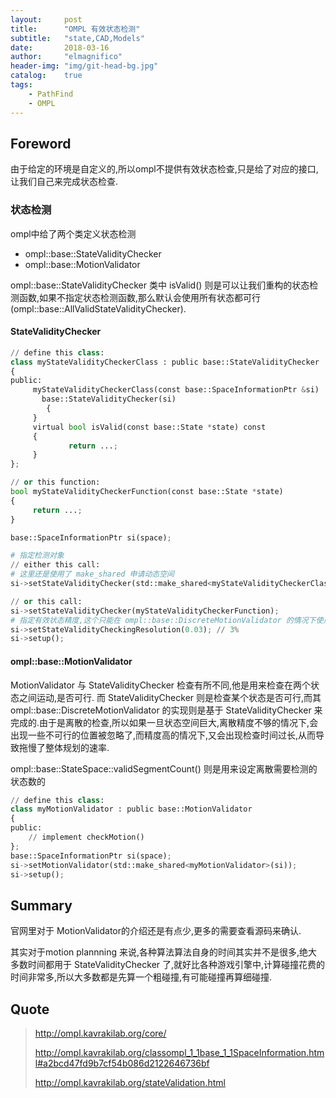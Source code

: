 ```yaml
---
layout:     post
title:      "OMPL 有效状态检测"
subtitle:   "state,CAD,Models"
date:       2018-03-16
author:     "elmagnifico"
header-img: "img/git-head-bg.jpg"
catalog:    true
tags:
    - PathFind
    - OMPL
---
```


## Foreword

由于给定的环境是自定义的,所以ompl不提供有效状态检查,只是给了对应的接口,让我们自己来完成状态检查.


### 状态检测

ompl中给了两个类定义状态检测

- ompl::base::StateValidityChecker
- ompl::base::MotionValidator

ompl::base::StateValidityChecker 类中 isValid() 则是可以让我们重构的状态检测函数,如果不指定状态检测函数,那么默认会使用所有状态都可行(ompl::base::AllValidStateValidityChecker).

#### StateValidityChecker

```Python
// define this class:
class myStateValidityCheckerClass : public base::StateValidityChecker
{
public:
     myStateValidityCheckerClass(const base::SpaceInformationPtr &si) :
       base::StateValidityChecker(si)
        {
     }
     virtual bool isValid(const base::State *state) const
     {
             return ...;
     }
};

// or this function:
bool myStateValidityCheckerFunction(const base::State *state)
{
     return ...;
}

base::SpaceInformationPtr si(space);

# 指定检测对象
// either this call:
# 这里还是使用了 make_shared 申请动态空间
si->setStateValidityChecker(std::make_shared<myStateValidityCheckerClass>(si));

// or this call:
si->setStateValidityChecker(myStateValidityCheckerFunction);
# 指定有效状态精度,这个只能在 ompl::base::DiscreteMotionValidator 的情况下使用.
si->setStateValidityCheckingResolution(0.03); // 3%
si->setup();
```

#### ompl::base::MotionValidator

MotionValidator 与 StateValidityChecker 检查有所不同,他是用来检查在两个状态之间运动,是否可行.
而 StateValidityChecker 则是检查某个状态是否可行,而其 ompl::base::DiscreteMotionValidator 的实现则是基于 StateValidityChecker 来完成的.由于是离散的检查,所以如果一旦状态空间巨大,离散精度不够的情况下,会出现一些不可行的位置被忽略了,而精度高的情况下,又会出现检查时间过长,从而导致拖慢了整体规划的速率.

ompl::base::StateSpace::validSegmentCount() 则是用来设定离散需要检测的状态数的


```python
// define this class:
class myMotionValidator : public base::MotionValidator
{
public:
    // implement checkMotion()
};
base::SpaceInformationPtr si(space);
si->setMotionValidator(std::make_shared<myMotionValidator>(si));
si->setup();
```

## Summary

官网里对于 MotionValidator的介绍还是有点少,更多的需要查看源码来确认.

其实对于motion plannning 来说,各种算法算法自身的时间其实并不是很多,绝大多数时间都用于 StateValidityChecker 了,就好比各种游戏引擎中,计算碰撞花费的时间非常多,所以大多数都是先算一个粗碰撞,有可能碰撞再算细碰撞.

## Quote

> http://ompl.kavrakilab.org/core/
>
> http://ompl.kavrakilab.org/classompl_1_1base_1_1SpaceInformation.html#a2bcd47fd9b7cf54b086d2122646736bf
>
> http://ompl.kavrakilab.org/stateValidation.html
>
